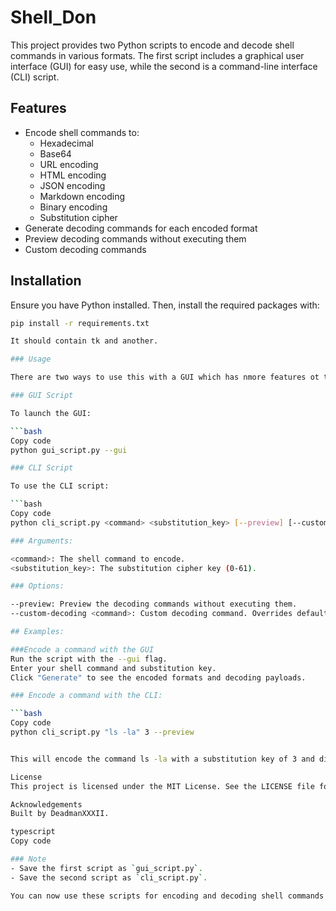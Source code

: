 # Shell_Don

This project provides two Python scripts to encode and decode shell commands in various formats. The first script includes a graphical user interface (GUI) for easy use, while the second is a command-line interface (CLI) script.

## Features

- Encode shell commands to:
  - Hexadecimal
  - Base64
  - URL encoding
  - HTML encoding
  - JSON encoding
  - Markdown encoding
  - Binary encoding
  - Substitution cipher
- Generate decoding commands for each encoded format
- Preview decoding commands without executing them
- Custom decoding commands

## Installation

Ensure you have Python installed. Then, install the required packages with:

```bash
pip install -r requirements.txt

It should contain tk and another.

### Usage

There are two ways to use this with a GUI which has nmore features ot the CLI for quick on the go access:

### GUI Script

To launch the GUI:

```bash
Copy code
python gui_script.py --gui

### CLI Script

To use the CLI script:

```bash
Copy code
python cli_script.py <command> <substitution_key> [--preview] [--custom-decoding <command>]

### Arguments:

<command>: The shell command to encode.
<substitution_key>: The substitution cipher key (0-61).

### Options:

--preview: Preview the decoding commands without executing them.
--custom-decoding <command>: Custom decoding command. Overrides default decoding commands.

## Examples:

###Encode a command with the GUI
Run the script with the --gui flag.
Enter your shell command and substitution key.
Click "Generate" to see the encoded formats and decoding payloads.

### Encode a command with the CLI:

```bash
Copy code
python cli_script.py "ls -la" 3 --preview


This will encode the command ls -la with a substitution key of 3 and display the decoding commands.

License
This project is licensed under the MIT License. See the LICENSE file for details.

Acknowledgements
Built by DeadmanXXXII.

typescript
Copy code

### Note
- Save the first script as `gui_script.py`.
- Save the second script as `cli_script.py`.

You can now use these scripts for encoding and decoding shell commands with both a graphical interface and command-line interface.





